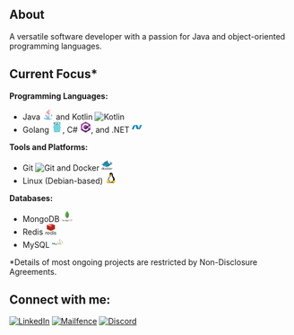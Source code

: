 ## About

A versatile software developer with a passion for Java and object-oriented programming languages.

## Current Focus*

**Programming Languages:**
- Java <img src="https://raw.githubusercontent.com/devicons/devicon/master/icons/java/java-original.svg" alt="Java Icon" width="20" height="20"/> and Kotlin <img src="https://www.vectorlogo.zone/logos/kotlinlang/kotlinlang-icon.svg" alt="Kotlin" width="20" height="20"/>
- Golang <img src="https://raw.githubusercontent.com/devicons/devicon/master/icons/go/go-original.svg" alt="Golang Icon" width="20" height="20"/>, C# <img src="https://raw.githubusercontent.com/devicons/devicon/master/icons/csharp/csharp-original.svg" alt="C# Icon" width="20" height="20"/>, and .NET <img src="https://raw.githubusercontent.com/devicons/devicon/master/icons/dot-net/dot-net-original.svg" alt=".NET" width="20" height="20"/>

**Tools and Platforms:**
- Git <img src="https://www.vectorlogo.zone/logos/git-scm/git-scm-icon.svg" alt="Git" width="20" height="20"/> and Docker <img src="https://raw.githubusercontent.com/devicons/devicon/master/icons/docker/docker-original-wordmark.svg" alt="Docker" width="20" height="20"/>
- Linux (Debian-based) <img src="https://raw.githubusercontent.com/devicons/devicon/master/icons/linux/linux-original.svg" alt="Linux" width="20" height="20"/>

**Databases:**
- MongoDB <img src="https://raw.githubusercontent.com/devicons/devicon/master/icons/mongodb/mongodb-original-wordmark.svg" alt="MongoDB" width="20" height="20"/>
- Redis <img src="https://raw.githubusercontent.com/devicons/devicon/master/icons/redis/redis-original-wordmark.svg" alt="Redis" width="20" height="20"/>
- MySQL <img src="https://raw.githubusercontent.com/devicons/devicon/master/icons/mysql/mysql-original-wordmark.svg" alt="MySQL" width="20" height="20"/>

*Details of most ongoing projects are restricted by Non-Disclosure Agreements.

## Connect with me:
<a href="https://www.linkedin.com/in/aaronbotto" title="Connect on LinkedIn"><img src="https://static-00.iconduck.com/assets.00/linkedin-icon-512x512-vkm0drb1.png" alt="LinkedIn" width="64" height="64"></a>
<a href="mailto:aaron@kaxon.dev" title="Send an email"><img src="https://static-00.iconduck.com/assets.00/mailfence-icon-512x512-5t4r9qeo.png" alt="Mailfence" width="64" height="64"></a>
<a href="https://github.com/kaxlabs" title="Username: Kaxon"><img src="https://static-00.iconduck.com/assets.00/discord-icon-512x512-xtx725no.png" alt="Discord" width="64" height="64"></a>
